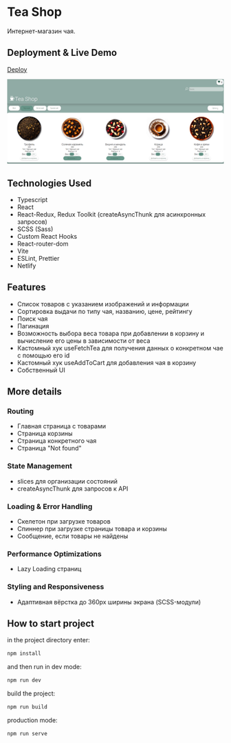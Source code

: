 # Tea Shop

Интернет-магазин чая.

## Deployment & Live Demo

[Deploy](https://teaonlinestore.netlify.app/)

<img src='/src/assets/teashop_preview.png' alt='preview'>

## Technologies Used

- Typescript
- React
- React-Redux, Redux Toolkit (createAsyncThunk для асинхронных запросов)
- SCSS (Sass)
- Custom React Hooks
- React-router-dom
- Vite
- ESLint, Prettier
- Netlify

## Features

- Список товаров с указанием изображений и информации
- Сортировка выдачи по типу чая, названию, цене, рейтингу
- Поиск чая
- Пагинация
- Возможность выбора веса товара при добавлении в корзину и вычисление его цены в зависимости от веса
- Кастомный хук useFetchTea для получения данных о конкретном чае с помощью его id
- Кастомный хук useAddToCart для добавления чая в корзину
- Собственный UI

## More details

### Routing

- Главная страница с товарами
- Страница корзины
- Страница конкретного чая
- Страница "Not found"

### State Management

- slices для организации состояний
- createAsyncThunk для запросов к API

### Loading & Error Handling

- Скелетон при загрузке товаров
- Спиннер при загрузке страницы товара и корзины
- Сообщение, если товары не найдены

### Performance Optimizations

- Lazy Loading страниц

### Styling and Responsiveness

- Адаптивная вёрстка до 360px ширины экрана (SCSS-модули)

## How to start project

in the project directory enter:

```js
npm install
```

and then run in dev mode:

```js
npm run dev
```

build the project:

```js
npm run build
```

production mode:

```js
npm run serve
```
